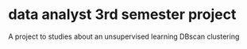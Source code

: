 # data analyst 3rd semester project
 A project to studies about an unsupervised learning DBscan clustering 
